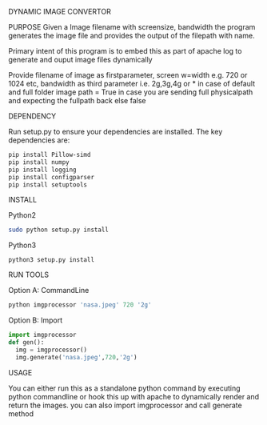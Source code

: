 DYNAMIC IMAGE CONVERTOR

PURPOSE
Given a Image filename with screensize, bandwidth the program generates the image file and provides the output of the filepath with name.

Primary intent of this program is to embed this as part of apache log to generate and ouput image files dynamically

Provide filename of image as firstparameter, screen w=width e.g. 720 or 1024 etc, bandwidth as third parameter i.e. 2g,3g,4g or * in case of default and full folder image path = True in case you are sending full physicalpath and expecting the fullpath back else false

DEPENDENCY 

Run setup.py to ensure your dependencies are installed. The key dependencies are:
```bash
pip install Pillow-simd
pip install numpy
pip install logging
pip install configparser
pip install setuptools
```
INSTALL

Python2

```bash
sudo python setup.py install 
```
Python3

```
python3 setup.py install
```

RUN TOOLS

Option A: CommandLine

```python
python imgprocessor 'nasa.jpeg' 720 '2g'
```
Option B: Import

```python
import imgprocessor
def gen():
  img = imgprocessor()
  img.generate('nasa.jpeg',720,'2g')
```


USAGE

You can either run this as a standalone python command by executing python commandline or hook this up with apache to dynamically render
and return the images. you can also import imgprocessor and call generate method

